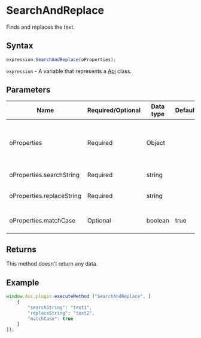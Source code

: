 # SearchAndReplace

Finds and replaces the text.

## Syntax

```javascript
expression.SearchAndReplace(oProperties);
```

`expression` - A variable that represents a [Api](Methods.md) class.

## Parameters

| **Name** | **Required/Optional** | **Data type** | **Default** | **Description** |
| ------------- | ------------- | ------------- | ------------- | ------------- |
| oProperties | Required | Object |  | An object which contains the search and replacement strings. |
| oProperties.searchString | Required | string |  | The search string. |
| oProperties.replaceString | Required | string |  | The replacement string. |
| oProperties.matchCase | Optional | boolean | true | Case sensitive or not. |

## Returns

This method doesn't return any data.

## Example

```javascript
window.Asc.plugin.executeMethod ("SearchAndReplace", [
    {
        "searchString": "text1",
        "replaceString": "text2",
        "matchCase": true
    }
]);
```
